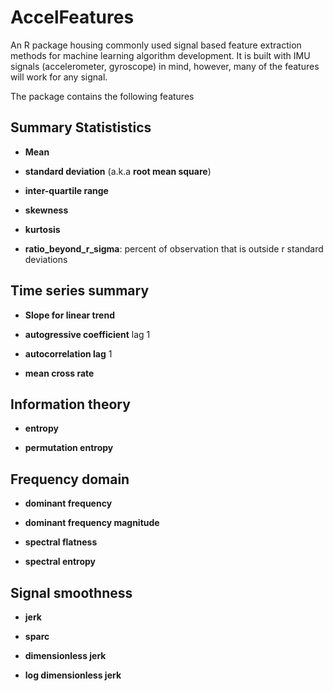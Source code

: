 # AccelFeatures


An R package housing commonly used signal based feature extraction methods for machine learning algorithm development. It is built with IMU signals (accelerometer, gyroscope) in mind, however, many of the features will work for any signal.

The package contains the following features

## Summary Statististics

* __Mean__

* __standard deviation__ (a.k.a __root mean square__)

* __inter-quartile range__

* __skewness__

* __kurtosis__

* __ratio_beyond_r_sigma__: percent of observation that is outside r standard deviations


## Time series summary

* __Slope for linear trend__

* __autogressive coefficient__ lag 1

* __autocorrelation lag__ 1

* __mean cross rate__ 

## Information theory

* __entropy__

* __permutation entropy__

## Frequency domain 

* __dominant frequency__

* __dominant frequency magnitude__

* __spectral flatness__

* __spectral entropy__

## Signal smoothness

* __jerk__

* __sparc__

* __dimensionless jerk__

* __log dimensionless jerk__
